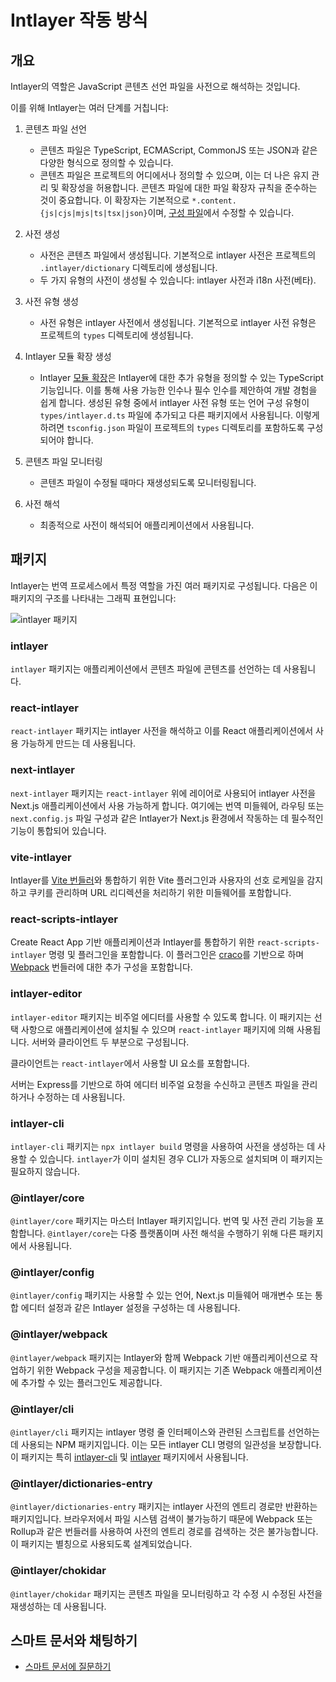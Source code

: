 # Intlayer 작동 방식

## 개요

Intlayer의 역할은 JavaScript 콘텐츠 선언 파일을 사전으로 해석하는 것입니다.

이를 위해 Intlayer는 여러 단계를 거칩니다:

1. 콘텐츠 파일 선언

   - 콘텐츠 파일은 TypeScript, ECMAScript, CommonJS 또는 JSON과 같은 다양한 형식으로 정의할 수 있습니다.
   - 콘텐츠 파일은 프로젝트의 어디에서나 정의할 수 있으며, 이는 더 나은 유지 관리 및 확장성을 허용합니다. 콘텐츠 파일에 대한 파일 확장자 규칙을 준수하는 것이 중요합니다. 이 확장자는 기본적으로 `*.content.{js|cjs|mjs|ts|tsx|json}`이며, [구성 파일](https://github.com/aymericzip/intlayer/blob/main/docs/ko/configuration.md)에서 수정할 수 있습니다.

2. 사전 생성

   - 사전은 콘텐츠 파일에서 생성됩니다. 기본적으로 intlayer 사전은 프로젝트의 `.intlayer/dictionary` 디렉토리에 생성됩니다.
   - 두 가지 유형의 사전이 생성될 수 있습니다: intlayer 사전과 i18n 사전(베타).

3. 사전 유형 생성

   - 사전 유형은 intlayer 사전에서 생성됩니다. 기본적으로 intlayer 사전 유형은 프로젝트의 `types` 디렉토리에 생성됩니다.

4. Intlayer 모듈 확장 생성

   - Intlayer [모듈 확장](https://www.typescriptlang.org/docs/handbook/declaration-merging.html)은 Intlayer에 대한 추가 유형을 정의할 수 있는 TypeScript 기능입니다. 이를 통해 사용 가능한 인수나 필수 인수를 제안하여 개발 경험을 쉽게 합니다.
     생성된 유형 중에서 intlayer 사전 유형 또는 언어 구성 유형이 `types/intlayer.d.ts` 파일에 추가되고 다른 패키지에서 사용됩니다. 이렇게 하려면 `tsconfig.json` 파일이 프로젝트의 `types` 디렉토리를 포함하도록 구성되어야 합니다.

5. 콘텐츠 파일 모니터링

   - 콘텐츠 파일이 수정될 때마다 재생성되도록 모니터링됩니다.

6. 사전 해석
   - 최종적으로 사전이 해석되어 애플리케이션에서 사용됩니다.

## 패키지

Intlayer는 번역 프로세스에서 특정 역할을 가진 여러 패키지로 구성됩니다. 다음은 이 패키지의 구조를 나타내는 그래픽 표현입니다:

![intlayer 패키지](https://github.com/aymericzip/intlayer/blob/main/docs/assets/packages_dependency_graph.svg)

### intlayer

`intlayer` 패키지는 애플리케이션에서 콘텐츠 파일에 콘텐츠를 선언하는 데 사용됩니다.

### react-intlayer

`react-intlayer` 패키지는 intlayer 사전을 해석하고 이를 React 애플리케이션에서 사용 가능하게 만드는 데 사용됩니다.

### next-intlayer

`next-intlayer` 패키지는 `react-intlayer` 위에 레이어로 사용되어 intlayer 사전을 Next.js 애플리케이션에서 사용 가능하게 합니다. 여기에는 번역 미들웨어, 라우팅 또는 `next.config.js` 파일 구성과 같은 Intlayer가 Next.js 환경에서 작동하는 데 필수적인 기능이 통합되어 있습니다.

### vite-intlayer

Intlayer를 [Vite 번들러](https://vite.dev/guide/why.html#why-bundle-for-production)와 통합하기 위한 Vite 플러그인과 사용자의 선호 로케일을 감지하고 쿠키를 관리하며 URL 리디렉션을 처리하기 위한 미들웨어를 포함합니다.

### react-scripts-intlayer

Create React App 기반 애플리케이션과 Intlayer를 통합하기 위한 `react-scripts-intlayer` 명령 및 플러그인을 포함합니다. 이 플러그인은 [craco](https://craco.js.org/)를 기반으로 하며 [Webpack](https://webpack.js.org/) 번들러에 대한 추가 구성을 포함합니다.

### intlayer-editor

`intlayer-editor` 패키지는 비주얼 에디터를 사용할 수 있도록 합니다. 이 패키지는 선택 사항으로 애플리케이션에 설치될 수 있으며 `react-intlayer` 패키지에 의해 사용됩니다.
서버와 클라이언트 두 부분으로 구성됩니다.

클라이언트는 `react-intlayer`에서 사용할 UI 요소를 포함합니다.

서버는 Express를 기반으로 하여 에디터 비주얼 요청을 수신하고 콘텐츠 파일을 관리하거나 수정하는 데 사용됩니다.

### intlayer-cli

`intlayer-cli` 패키지는 `npx intlayer build` 명령을 사용하여 사전을 생성하는 데 사용할 수 있습니다. `intlayer`가 이미 설치된 경우 CLI가 자동으로 설치되며 이 패키지는 필요하지 않습니다.

### @intlayer/core

`@intlayer/core` 패키지는 마스터 Intlayer 패키지입니다. 번역 및 사전 관리 기능을 포함합니다. `@intlayer/core`는 다중 플랫폼이며 사전 해석을 수행하기 위해 다른 패키지에서 사용됩니다.

### @intlayer/config

`@intlayer/config` 패키지는 사용할 수 있는 언어, Next.js 미들웨어 매개변수 또는 통합 에디터 설정과 같은 Intlayer 설정을 구성하는 데 사용됩니다.

### @intlayer/webpack

`@intlayer/webpack` 패키지는 Intlayer와 함께 Webpack 기반 애플리케이션으로 작업하기 위한 Webpack 구성을 제공합니다. 이 패키지는 기존 Webpack 애플리케이션에 추가할 수 있는 플러그인도 제공합니다.

### @intlayer/cli

`@intlayer/cli` 패키지는 intlayer 명령 줄 인터페이스와 관련된 스크립트를 선언하는 데 사용되는 NPM 패키지입니다. 이는 모든 intlayer CLI 명령의 일관성을 보장합니다. 이 패키지는 특히 [intlayer-cli](https://github.com/aymericzip/intlayer/tree/main/docs/ko/packages/intlayer-cli/index.md) 및 [intlayer](https://github.com/aymericzip/intlayer/tree/main/docs/ko/packages/intlayer/index.md) 패키지에서 사용됩니다.

### @intlayer/dictionaries-entry

`@intlayer/dictionaries-entry` 패키지는 intlayer 사전의 엔트리 경로만 반환하는 패키지입니다. 브라우저에서 파일 시스템 검색이 불가능하기 때문에 Webpack 또는 Rollup과 같은 번들러를 사용하여 사전의 엔트리 경로를 검색하는 것은 불가능합니다. 이 패키지는 별칭으로 사용되도록 설계되었습니다.

### @intlayer/chokidar

`@intlayer/chokidar` 패키지는 콘텐츠 파일을 모니터링하고 각 수정 시 수정된 사전을 재생성하는 데 사용됩니다.

## 스마트 문서와 채팅하기

- [스마트 문서에 질문하기](https://intlayer.org/docs/chat)
